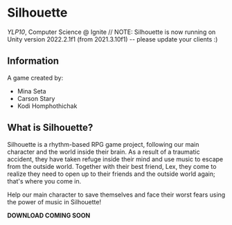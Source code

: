 # Silhouette 
_YLP10_, Computer Science @ Ignite
// NOTE: Silhouette is now running on Unity version 2022.2.1f1 (from 2021.3.10f1) -- please update your clients :)

## Information
A game created by: 
- Mina Seta
- Carson Stary
- Kodi Homphothichak

## What is Silhouette?
Silhouette is a rhythm-based RPG game project, following our main character and the world inside their brain. As a result of a traumatic accident, they have taken refuge inside their mind and use music to escape from the outside world. Together with their best friend, Lex, they come to realize they need to open up to their friends and the outside world again; that's where you come in. 

Help our main character to save themselves and face their worst fears using the power of music in Silhouette! 

**DOWNLOAD COMING SOON**
